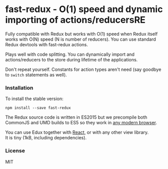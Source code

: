 # fast-redux - O(1) speed and dynamic importing of actions/reducersRE

Fully compatible with Redux but works with O(1) speed when Redux itself works with O(N) speed (N is number of reducers). You can use standard Redux devtools with fast-redux actions.

Plays well with code splitting. You can dynamically import and  actions/reducers to the store during lifetime of the applications.

Don't repeat yourself. Constants for action types aren't need (say goodbye to `switch` statements as well).


### Installation

To install the stable version:

```
npm install --save fast-redux
```

The Redux source code is written in ES2015 but we precompile both CommonJS and UMD builds to ES5 so they work in [any modern browser](http://caniuse.com/#feat=es5).


You can use Edux together with [React](https://facebook.github.io/react/), or with any other view library.  
It is tiny (1kB, including dependencies).


### License

MIT

